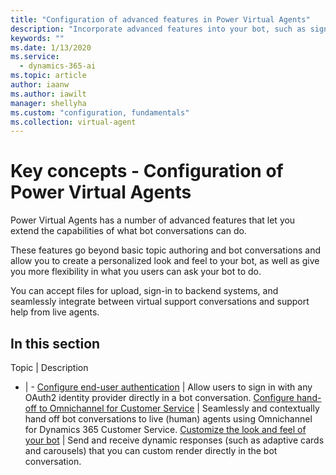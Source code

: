 ```yaml
---
title: "Configuration of advanced features in Power Virtual Agents"
description: "Incorporate advanced features into your bot, such as sign-in, live agent transfer, custom appearances, dynamic cards, and file uploads."
keywords: ""
ms.date: 1/13/2020
ms.service:
  - dynamics-365-ai
ms.topic: article
author: iaanw
ms.author: iawilt
manager: shellyha
ms.custom: "configuration, fundamentals"
ms.collection: virtual-agent
---
```


# Key concepts - Configuration of Power Virtual Agents

Power Virtual Agents has a number of advanced features that let you extend the capabilities of what bot conversations can do.

These features go beyond basic topic authoring and bot conversations and allow you to create a personalized look and feel to your bot, as well as give you more flexibility in what you users can ask your bot to do. 

You can accept files for upload, sign-in to backend systems, and seamlessly integrate between virtual support conversations and support help from live agents.



## In this section

Topic | Description
- | -
[Configure end-user authentication](configuration-end-user-authentication.md) | Allow users to sign in with any OAuth2 identity provider directly in a bot conversation.
[Configure hand-off to Omnichannel for Customer Service](configuration-hand-off-omnichannel.md) | Seamlessly and contextually hand off bot conversations to live (human) agents using Omnichannel for Dynamics 365 Customer Service.
[Customize the look and feel of your bot](extend-custom-canvas-connect.md) | Send and receive dynamic responses (such as adaptive cards and carousels) that you can custom render directly in the bot conversation.
